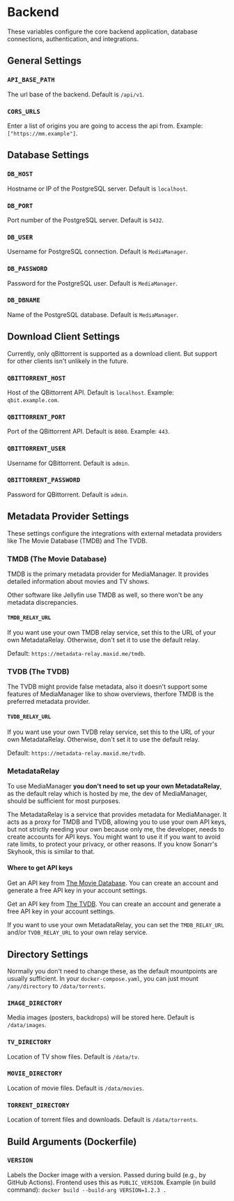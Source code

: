 # Backend

These variables configure the core backend application, database connections, authentication, and integrations.

<note>
    <include from="notes.topic" element-id="list-format"/>
</note>

## General Settings

### `API_BASE_PATH`

The url base of the backend. Default is `/api/v1`.

### `CORS_URLS`

Enter a list of origins you are going to access the api from. Example: `["https://mm.example"]`.

## Database Settings

### `DB_HOST`

Hostname or IP of the PostgreSQL server. Default is `localhost`.

### `DB_PORT`

Port number of the PostgreSQL server. Default is `5432`.

### `DB_USER`

Username for PostgreSQL connection. Default is `MediaManager`.

### `DB_PASSWORD`

Password for the PostgreSQL user. Default is `MediaManager`.

### `DB_DBNAME`

Name of the PostgreSQL database. Default is `MediaManager`.

## Download Client Settings

Currently, only qBittorrent is supported as a download client. But support for other clients isn't unlikely in the
future.

### `QBITTORRENT_HOST`

Host of the QBittorrent API. Default is `localhost`. Example: `qbit.example.com`.

### `QBITTORRENT_PORT`

Port of the QBittorrent API. Default is `8080`. Example: `443`.

### `QBITTORRENT_USER`

Username for QBittorrent. Default is `admin`.

### `QBITTORRENT_PASSWORD`

Password for QBittorrent. Default is `admin`.

## Metadata Provider Settings

These settings configure the integrations with external metadata providers like The Movie Database (TMDB) and The TVDB.

### TMDB (The Movie Database)

TMDB is the primary metadata provider for MediaManager. It provides detailed information about movies and TV shows.


<tip>
    Other software like Jellyfin use TMDB as well, so there won't be any metadata discrepancies.
</tip>

#### `TMDB_RELAY_URL`

If you want use your own TMDB relay service, set this to the URL of your own MetadataRelay. Otherwise, don't set it to
use the default relay.

Default: `https://metadata-relay.maxid.me/tmdb`.

### TVDB (The TVDB)

<warning>
    The TVDB might provide false metadata, also it doesn't support some features of MediaManager like to show overviews, therfore TMDB is the preferred metadata provider.
</warning>

#### `TVDB_RELAY_URL`

If you want use your own TVDB relay service, set this to the URL of your own MetadataRelay. Otherwise, don't set it to
use the default relay.

Default: `https://metadata-relay.maxid.me/tvdb`.

### MetadataRelay

<note>
  To use MediaManager <strong>you don't need to set up your own MetadataRelay</strong>, as the default relay which is hosted by me, the dev of MediaManager, should be sufficient for most purposes.
</note>

The MetadataRelay is a service that provides metadata for MediaManager. It acts as a proxy for TMDB and TVDB, allowing
you to use your own API keys, but not strictly needing your own because only me, the developer, needs to create accounts
for API keys.
You might want to use it if you want to avoid rate limits, to protect your privacy, or other reasons.
If you know Sonarr's Skyhook, this is similar to that.

#### Where to get API keys

Get an API key from [The Movie Database](https://www.themoviedb.org/settings/api). You can create
an account and generate a free API key in your account settings.

Get an API key from [The TVDB](https://thetvdb.com/auth/register). You can create an account and
generate a free API key in your account settings.

<tip>
    If you want to use your own MetadataRelay, you can set the  <code>TMDB_RELAY_URL</code> and/or  <code>TVDB_RELAY_URL</code> to your own relay service.
</tip>

## Directory Settings

<note>
    Normally you don't need to change these, as the default mountpoints are usually sufficient. In your <code>docker-compose.yaml</code>, you can just mount <code>/any/directory</code> to <code>/data/torrents</code>.
</note>

### `IMAGE_DIRECTORY`

Media images (posters, backdrops) will be stored here. Default is `/data/images`.

### `TV_DIRECTORY`

Location of TV show files. Default is `/data/tv`.

### `MOVIE_DIRECTORY`

Location of movie files. Default is `/data/movies`.

### `TORRENT_DIRECTORY`

Location of torrent files and downloads. Default is `/data/torrents`.

## Build Arguments (Dockerfile)

### `VERSION`

Labels the Docker image with a version. Passed during build (e.g., by GitHub Actions). Frontend uses this as
`PUBLIC_VERSION`. Example (in build command): `docker build --build-arg VERSION=1.2.3 .`
